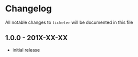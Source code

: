 # Changelog

All notable changes to `ticketer` will be documented in this file

## 1.0.0 - 201X-XX-XX

- initial release
